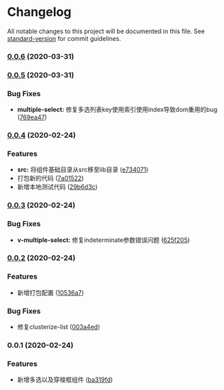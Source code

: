 # Changelog

All notable changes to this project will be documented in this file. See [standard-version](https://github.com/conventional-changelog/standard-version) for commit guidelines.

### [0.0.6](https://github.com/namehu/view-base-ui/compare/v0.0.5...v0.0.6) (2020-03-31)

### [0.0.5](https://github.com/namehu/view-base-ui/compare/v0.0.4...v0.0.5) (2020-03-31)


### Bug Fixes

* **multiple-select:** 修复多选列表key使用索引使用index导致dom重用的bug ([769ea47](https://github.com/namehu/view-base-ui/commit/769ea477c97a69ee1662a06d60649b3c08890219))

### [0.0.4](https://github.com/namehu/view-base-ui/compare/v0.0.3...v0.0.4) (2020-02-24)


### Features

* **src:** 将组件基础目录从src移至lib目录 ([e734071](https://github.com/namehu/view-base-ui/commit/e7340714d86403efbbe82a3bb08e8e5c4366ce8e))
* 打包新的代码 ([7a01522](https://github.com/namehu/view-base-ui/commit/7a01522ab8a37e2ab5b26bc1a03abf5054797966))
* 新增本地测试代码 ([29b6d3c](https://github.com/namehu/view-base-ui/commit/29b6d3c9f851c2cd280e6d681d136bd41ba4241e))

### [0.0.3](https://github.com/namehu/view-base-ui/compare/v0.0.2...v0.0.3) (2020-02-24)


### Bug Fixes

* **v-multiple-select:** 修复indeterminate参数错误问题 ([625f205](https://github.com/namehu/view-base-ui/commit/625f205ba583e5af4f50c46099b88964556b60a5))

### [0.0.2](https://github.com/namehu/view-base-ui/compare/v0.0.1...v0.0.2) (2020-02-24)


### Features

* 新增打包配置 ([10536a7](https://github.com/namehu/view-base-ui/commit/10536a70729c6ef4165c237ccb339bea541f39ec))


### Bug Fixes

* 修复clusterize-list ([003a4ed](https://github.com/namehu/view-base-ui/commit/003a4eda10a1d8b2e51a9daccd9d64b9d896341b))

### 0.0.1 (2020-02-24)


### Features

* 新增多选以及穿梭框组件 ([ba319fd](https://github.com/namehu/view-base-ui/commit/ba319fd1625bb0b5e690e7ca1c3292cddd65a304))
